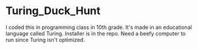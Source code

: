 # Turing_Duck_Hunt
I coded this in programming class in 10th grade. It's made in an educational language called Turing. Installer is in the repo. Need a beefy computer to run since Turing isn't optimized.

